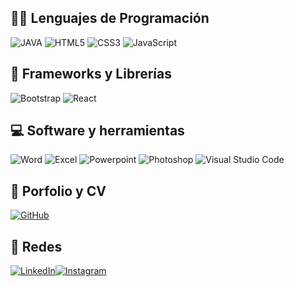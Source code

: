 
## 👩‍💻 Lenguajes de Programación

<p>
<img alt="JAVA" src="https://img.shields.io/badge/java-%23ED8B00.svg?style=for-the-badge&logo=openjdk&logoColor=white"></a>
<img alt="HTML5" src="https://img.shields.io/badge/html5-%23E34F26.svg?style=for-the-badge&logo=html5&logoColor=white"></a>
<img alt="CSS3" src="https://img.shields.io/badge/css3-%231572B6.svg?style=for-the-badge&logo=css3&logoColor=white"></a>
<img alt="JavaScript" src="https://img.shields.io/badge/javascript-%23323330.svg?style=for-the-badge&logo=javascript&logoColor=%23F7DF1E"></a>
</p>

## 🧰 Frameworks y Librerías

<p>
<img alt="Bootstrap" src="https://img.shields.io/badge/bootstrap-%23563D7C.svg?style=for-the-badge&logo=bootstrap&logoColor=white"></a>
<img alt="React" src="https://img.shields.io/badge/react-%2320232a.svg?style=for-the-badge&logo=react&logoColor=%2361DAFB"></a> 
</p>

## 💻 Software y herramientas

<p>
<img alt="Word" src="https://img.shields.io/badge/Microsoft_Word-2B579A?style=for-the-badge&logo=microsoft-word&logoColor=white"></a>
<img alt="Excel" src="https://img.shields.io/badge/Microsoft_Excel-217346?style=for-the-badge&logo=microsoft-excel&logoColor=white"></a>
<img alt="Powerpoint" src="https://img.shields.io/badge/Microsoft_Office-D83B01?style=for-the-badge&logo=microsoft-office&logoColor=white"></a>
<img alt="Photoshop" src="https://img.shields.io/badge/adobe%20photoshop-%2331A8FF.svg?style=for-the-badge&logo=adobe%20photoshop&logoColor=white"></a>
<img alt="Visual Studio Code" src="https://img.shields.io/badge/Visual%20Studio%20Code-0078d7.svg?style=for-the-badge&logo=visual-studio-code&logoColor=white"></a>   
</p>

## 💼 Porfolio y CV

<p>
<a href=""><img alt="GitHub" src="https://img.shields.io/badge/github-%23121011.svg?style=for-the-badge&logo=github&logoColor=white"></a></a>
</p>

## 💬 Redes

<p>
<a href="https://www.linkedin.com/in/oscar-jair-perez-lopez-348944215/"><img alt="LinkedIn" src="https://img.shields.io/badge/linkedin-%230077B5.svg?style=for-the-badge&logo=linkedin&logoColor=white"><a href="https://www.instagram.com/jair192000/"><img alt="Instagram" src="https://img.shields.io/badge/Instagram-%23E4405F.svg?style=for-the-badge&logo=Instagram&logoColor=white"></a>
</p>

<!--
**J4IR192000/J4IR192000** is a ✨ _special_ ✨ repository because its `README.md` (this file) appears on your GitHub profile.

Here are some ideas to get you started:

- 🔭 I’m currently working on ...
- 🌱 I’m currently learning ...
- 👯 I’m looking to collaborate on ...
- 🤔 I’m looking for help with ...
- 💬 Ask me about ...
- 📫 How to reach me: ...
- 😄 Pronouns: ...
- ⚡ Fun fact: ...
-->
